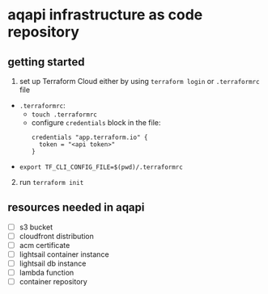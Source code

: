 # aqapi infrastructure as code repository

## getting started

1. set up Terraform Cloud either by using `terraform login` or `.terraformrc` file
  - `.terraformrc`:
    - `touch .terraformrc`
    - configure `credentials` block in the file:
      ```
      credentials "app.terraform.io" {
        token = "<api token>"
      }
      ```
   - `export TF_CLI_CONFIG_FILE=$(pwd)/.terraformrc`
2. run `terraform init`

## resources needed in aqapi

- [ ] s3 bucket
- [ ] cloudfront distribution
- [ ] acm certificate
- [ ] lightsail container instance
- [ ] lightsail db instance
- [ ] lambda function
- [ ] container repository